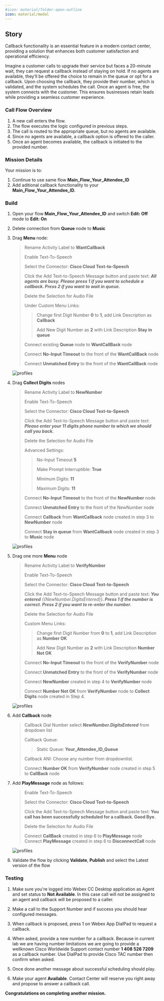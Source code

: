 ```yaml
---
#icon: material/folder-open-outline
icon: material/medal
---
```


## Story 

Callback functionality is an essential feature in a modern contact center, providing a solution that enhances both customer satisfaction and operational efficiency.

Imagine a customer calls to upgrade their service but faces a 20-minute wait, they can request a callback instead of staying on hold. If no agents are available, they’ll be offered the choice to remain in the queue or opt for a callback. Upon choosing the callback, they provide their number, which is validated, and the system schedules the call. Once an agent is free, the system connects with the customer. This ensures businesses retain leads while providing a seamless customer experience.


### Call Flow Overview

1. A new call enters the flow. </br>
2. The flow executes the logic configured in previous steps.</br>
3. The call is routed to the appropriate queue, but no agents are available.</br>
4. Since no agents are available, a callback option is offered to the caller.</br>
5. Once an agent becomes available, the callback is initiated to the provided number.</br>

### Mission Details

Your mission is to: </br>

1. Continue to use same flow **Main_Flow_<span class="attendee-id-placeholder">Your_Attendee_ID</span>** </br>
2. Add aditional callback functionality to your **Main_Flow_<span class="attendee-id-placeholder">Your_Attendee_ID</span>**.


### Build

1. Open your flow **Main_Flow_<span class="attendee-id-placeholder">Your_Attendee_ID</span>** and switch **Edit: Off** mode to **Edit: On**
2. Delete  connection from **Queue** node to **Music** 
3. Drag **Menu** node:

    > Rename Activity Label to **WantCallback**<span class="copy-static" title="Click to copy!" data-copy-text="WantCallback"><span class="copy"></span></span>
    >
    > Enable Text-To-Speech
    >
    > Select the Connector: **Cisco Cloud Text-to-Speech**
    >
    > Click the Add Text-to-Speech Message button and paste text: ***All agents are busy. Please press 1 if you want to schedule a callback. Press 2 if you want to wait in queue.***<span class="copy-static" title="Click to copy!" data-copy-text="All agents are busy. Please press 1 if you want to schedule a callback. Press 2 if you want to wait in queue.laBlaBla"><span class="copy"></span></span>
    >
    > Delete the Selection for Audio File
    >
    > Under Custom Menu Links:
    >>
    >> Change first Digit Number **0** to **1**, add Link Description as **Callback** 
    >>
    >> Add New Digit Number as **2** with Link Description **Stay in queue**
    >
    > Connect existing **Queue** node to **WantCallBack** node
    >
    > Connect **No-Input Timeout** to the front of the **WantCallBack** node
    >
    > Connect **Unmatched Entry** to the front of the **WantCallBack** node

    ![profiles](../graphics/Lab1/AM1-WantCallback.gif)



4. Drag **Collect Digits** nodes
    
    > Rename Activity Label to **NewNumber**<span class="copy-static" title="Click to copy!" data-copy-text="NewNumber"><span class="copy"></span></span>
    >
    > Enable Text-To-Speech
    >
    > Select the Connector: **Cisco Cloud Text-to-Speech**
    >
    > Click the Add Text-to-Speech Message button and paste text: ***Please enter your 11 digits phone number to which we should call you back.***<span class="copy-static" title="Click to copy!" data-copy-text="Please enter your 11 digits phone number to which we should call you back."><span class="copy"></span></span>
    >
    > Delete the Selection for Audio File
    >   
    > Advanced Settings:
    >
    >> No-Input Timeout  **5** 
    >>
    >> Make Prompt Interruptible: **True**
    >>
    >> Minimum Digits: **11**
    >>
    >> Maximum Digits: **11**
    >       
    > Connect **No-Input Timeout** to the front of the **NewNumber** node
    >
    > Connect **Unmatched Entry** to the front of the NewNumber node
    >   
    > Connect **Callback** from **WantCallback** node created in step 3 to **NewNumber** node
    >
    > Connect **Stay in queue** from **WantCallback** node created in step 3 to **Music** node

    ![profiles](../graphics/Lab1/AM1-NewNumber.gif)



5. Drag one more **Menu** node
    
    > Rename Activity Label to **VerifyNumber**<span class="copy-static" title="Click to copy!" data-copy-text="BlaBlaBla"><span class="copy"></span></span>
    >
    > Enable Text-To-Speech
    >
    > Select the Connector: **Cisco Cloud Text-to-Speech**
    >
    > Click the Add Text-to-Speech Message button and paste text: ***You entered*** *{{NewNumber.DigitsEntered}}****. Press 1 if the number is correct. Press 2 if you want to re-enter the number.***<span class="copy-static" data-copy-text="You entered {{NewNumber.DigitsEntered}}. Press 1 if the number is correct. Press 2 if you want to re-enter the number."><span class="copy" title="Click to copy!"></span></span>
    >
    > Delete the Selection for Audio File
    >
    >    
    > Custom Menu Links:
    >>
    >> Change first Digit Number from **0** to **1**, add Link Description as **Number OK**
    >>
    >> Add New Digit Number as **2** with  Link Description **Number Not OK**
    >
    > Connect **No-Input Timeout** to the front of the **VerifyNumber** node
    >
    > Connect **Unmatched Entry** to the front of the **VerifyNumber** node
    >    
    > Connect **NewNumber** created in step 4 to **VerifyNumber** node
    >
    > Connect **Number Not OK** from **VerifyNumber** node to **Collect Digits** node created in Step 4.
    
    ![profiles](../graphics/Lab1/AM1-VerifyNumber.gif)


6. Add **Callback** node
    
    > Callback Dial Number select  ***NewNumber.DigitsEntered***<span class="copy-static" data-copy-text="NewNumber.DigitsEntered"><span class="copy" title="Click to copy!"></span></span> from dropdown list
    >    
    > Callback Queue:
    >> Static Queue: **<span class="attendee-id-container"><span class="attendee-id-placeholder" data-suffix="_Queue">Your_Attendee_ID</span>_Queue<span class="copy" title="Click to copy!"></span></span>**
    > 
    > Callback ANI: Choose any number from dropdownlist.
    > 
    > Connect **Number OK** from **VerifyNumber** node created in step 5 to **CallBack** node




7. Add **PlayMessage** node as follows:
    
    > Enable Text-To-Speech
    >
    > Select the Connector: **Cisco Cloud Text-to-Speech**
    >
    > Click the Add Text-to-Speech Message button and paste text: **You call has been successfully scheduled for a callback. Good Bye.**<span class="copy-static" data-copy-text="You call has been successfully scheduled for a callback. Good Bye."><span class="copy" title="Click to copy!"></span></span>
    >
    > Delete the Selection for Audio File
    >
    > Connect **CallBack** created in step 6 to **PlayMessage** node
    > Connect **PlayMessage** created in step 6 to **DisconnectCall** node
    
    ![profiles](../graphics/Lab1/AM1-SetCallBack.gif)



8. Validate the flow by clicking **Validate**, **Publish** and select the Latest version of the flow

    
### Testing
    
1. Make sure you're logged into Webex CC Desktop application as Agent and set status to **Not Available**. In this case call will not be assigned to an agent and callback will be proposed to a caller.
2. Make a call to the Support Number and if success you should hear configured messages.

3. When callback is proposed, press 1 on Webex App DialPad to request a callback. 

4. When asked, provide a new number for a callback. Because in current lab we are having number limitations we are going to provide a wellknown Cisco Worldwide Support contact number **1 408 526 7209**<span class="copy-static" title="Click to copy!" data-copy-text="+14085267209"><span class="copy"></span></span> as a callback number. Use DialPad to provide Cisco TAC number then confirm when asked.
3. Once done another message about successful scheduling should play.
4. Make your agent **Available**. Contact Center will reserve you right away and propose to answer a callback call.

**Congratulations on completing another mission.**
